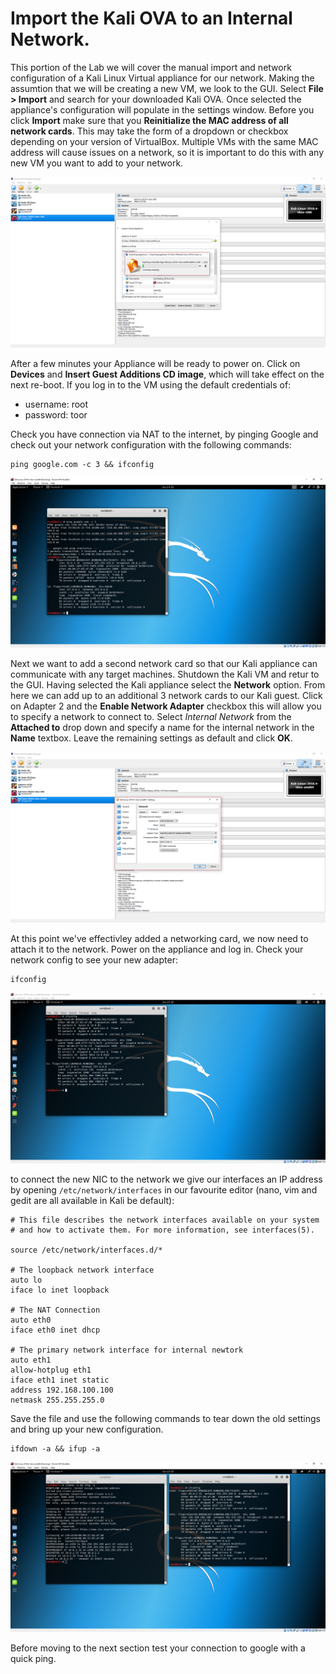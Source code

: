 # Import the Kali OVA to an Internal Network.

This portion of the Lab we will cover the manual import and network configuration of a Kali Linux Virtual appliance for our network. Making the assumtion that we will be creating a new VM, we look to the GUI. Select __File > Import__ and search for your downloaded Kali OVA. Once selected the appliance's configuration will populate in the settings window. Before you click __Import__  make sure that you __Reinitialize the MAC address of all network cards__. This may take the form of a dropdown or checkbox depending on your version of VirtualBox. Multiple VMs with the same MAC address will cause issues on a network, so it is important to do this with any new VM you want to add to your network.

![ova-import.png](images/dojo1/ova-import.png)

After a few minutes your Appliance will be ready to power on. Click on __Devices__ and __Insert Guest Additions CD image__, which will take effect on the next re-boot. If you log in to the VM using the default credentials of:

* username: root
* password: toor

Check you have connection via NAT to the internet, by pinging Google and check out your network configuration with the following commands:

```
ping google.com -c 3 && ifconfig
```

![ping-google.png](images/dojo1/ping-google.png)

Next we want to add a second network card so that our Kali appliance can communicate with any target machines.
Shutdown the Kali VM and retur to the GUI. Having selected the Kali appliance select the __Network__ option.
From here we can add up to an additional 3 network cards to our Kali guest. Click on Adapter 2 and the __Enable Network Adapter__ checkbox this will allow you to specify a network to connect to. Select _Internal Network_ from the __Attached to__ drop down and specify a name for the internal network in the __Name__ textbox. Leave the remaining settings as default and click __OK__.

![nic-add.png](images/dojo1/nic-add.png)

At this point we've effectivley added a networking card, we now need to attach it to the network. Power on the appliance and log in. Check your network config to see your new adapter:

```
ifconfig
```

![kali-new-nic.png](images/dojo1/kali-new-nic.png)

to connect the new NIC to the network we give our interfaces an IP address by opening `/etc/network/interfaces` in our favourite editor (nano, vim and gedit are all available in Kali be default):

```
# This file describes the network interfaces available on your system
# and how to activate them. For more information, see interfaces(5).

source /etc/network/interfaces.d/*

# The loopback network interface
auto lo
iface lo inet loopback

# The NAT Connection
auto eth0
iface eth0 inet dhcp

# The primary network interface for internal newtork
auto eth1
allow-hotplug eth1
iface eth1 inet static
address 192.168.100.100
netmask 255.255.255.0

```

Save the file and use the following commands to tear down the old settings and bring up your new configuration.

```
ifdown -a && ifup -a
```

![nic-added.png](images/dojo1/nic-added.png)

Before moving to the next section test your connection to google with a quick ping.